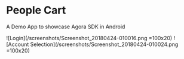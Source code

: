 # People Cart

A Demo App to showcase Agora SDK in Android


![Login](/screenshots/Screenshot_20180424-010016.png =100x20)
![Account Selection](/screenshots/Screenshot_20180424-010024.png =100x20)